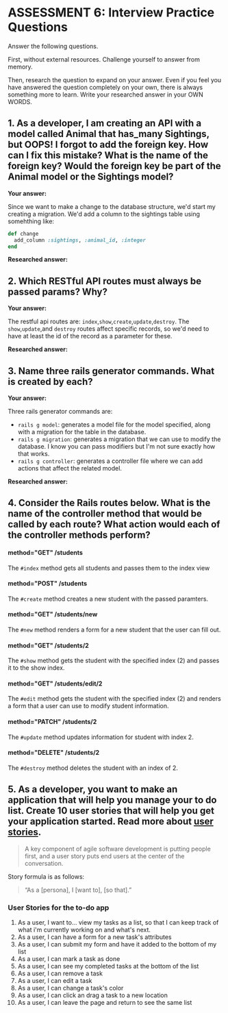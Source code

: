 # ASSESSMENT 6: Interview Practice Questions

Answer the following questions.

First, without external resources. Challenge yourself to answer from memory.

Then, research the question to expand on your answer. Even if you feel you have answered the question completely on your own, there is always something more to learn. Write your researched answer in your OWN WORDS.

## 1. As a developer, I am creating an API with a model called Animal that has_many Sightings, but OOPS! I forgot to add the foreign key. How can I fix this mistake? What is the name of the foreign key? Would the foreign key be part of the Animal model or the Sightings model?

**Your answer:**

Since we want to make a change to the database structure, we'd start my creating a migration. We'd add a column to the sightings table using somehthing like:

```ruby
def change
  add_column :sightings, :animal_id, :integer
end
```

**Researched answer:**

## 2. Which RESTful API routes must always be passed params? Why?

**Your answer:**

The restful api routes are: `index`,`show`,`create`,`update`,`destroy`. The `show`,`update`,and `destroy` routes affect specific records, so we'd need to have at least the id of the record as a parameter for these.

**Researched answer:**

## 3. Name three rails generator commands. What is created by each?

**Your answer:**

Three rails generator commands are:

- `rails g model`: generates a model file for the model specified, along with a migration for the table in the database.
- `rails g migration`: generates a migration that we can use to modify the database. I know you can pass modifiers but I'm not sure exactly how that works.
- `rails g controller`: generates a controller file where we can add actions that affect the related model.

**Researched answer:**

## 4. Consider the Rails routes below. What is the name of the controller method that would be called by each route? What action would each of the controller methods perform?

#### method="GET" /students

The `#index` method gets all students and passes them to the index view

#### method="POST" /students

The `#create` method creates a new student with the passed paramters.

#### method="GET" /students/new

The `#new` method renders a form for a new student that the user can fill out.

#### method="GET" /students/2

The `#show` method gets the student with the specified index (2) and passes it to the show index.

#### method="GET" /students/edit/2

The `#edit` method gets the student with the specified index (2) and renders a form that a user can use to modify student information.

#### method="PATCH" /students/2

The `#update` method updates information for student with index 2.

#### method="DELETE" /students/2

The `#destroy` method deletes the student with an index of 2.

## 5. As a developer, you want to make an application that will help you manage your to do list. Create 10 user stories that will help you get your application started. Read more about [user stories](https://www.atlassian.com/agile/project-management/user-stories).

> A key component of agile software development is putting people first, and a user story puts end users at the center of the conversation.

Story formula is as follows:

> “As a \[persona\], I [want to], [so that].”

### User Stories for the to-do app

1. As a user, I want to... view my tasks as a list, so that I can keep track of what i'm currently working on and what's next.
2. As a user, I can have a form for a new task's attributes
3. As a user, I can submit my form and have it added to the bottom of my list
4. As a user, I can mark a task as done
5. As a user, I can see my completed tasks at the bottom of the list
6. As a user, I can remove a task
7. As a user, I can edit a task
8. As a user, I can change a task's color
9. As a user, I can click an drag a task to a new location
10. As a user, I can leave the page and return to see the same list
